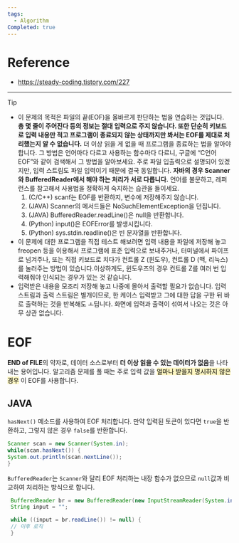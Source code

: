 ```yaml
---
tags:
  - Algorithm
Completed: true
---
```

# Reference 
- https://steady-coding.tistory.com/227
---
>[!tip]
>- 이 문제의 목적은 파일의 끝(EOF)을 올바르게 판단하는 법을 연습하는 것입니다. **총 몇 줄이 주어진다 등의 정보는 절대 입력으로 주지 않습니다. 또한 단순히 키보드로 입력 내용만 적고 프로그램이 종료되지 않는 상태까지만 봐서는 EOF를 제대로 처리했는지 알 수 없습니다.** 더 이상 읽을 게 없을 때 프로그램을 종료하는 법을 알아야 합니다. 그 방법은 언어마다 다르고 사용하는 함수마다 다르니, 구글에 “C언어 EOF”와 같이 검색해서 그 방법을 알아보세요. 주로 파일 입출력으로 설명되어 있겠지만, 입력 스트림도 파일 입력이기 때문에 결국 동일합니다. **자바의 경우 Scanner와 BufferedReader에서 해야 하는 처리가 서로 다릅니다.** 언어를 불문하고, 레퍼런스를 참고해서 사용법을 정확하게 숙지하는 습관을 들이세요.
>    1. (C/C++) scanf는 EOF를 반환하지, 변수에 저장해주지 않습니다.
>    2. (JAVA) Scanner의 메서드들은 NoSuchElementException을 던집니다.
>    3. (JAVA) BufferedReader.readLine()은 null을 반환합니다.
>    4. (Python) input()은 EOFError를 발생시킵니다.
>    5. (Python) sys.stdin.readline()은 빈 문자열을 반환합니다.
>- 이 문제에 대한 프로그램을 직접 테스트 해보려면 입력 내용을 파일에 저장해 놓고 freopen 등을 이용해서 프로그램에 표준 입력으로 보내주거나, 터미널에서 파이프로 넘겨주나, 또는 직접 키보드로 치다가 컨트롤 Z (윈도우), 컨트롤 D (맥, 리눅스)를 눌러주는 방법이 있습니다.이상하게도, 윈도우즈의 경우 컨트롤 Z를 여러 번 입력해줘야 인식되는 경우가 있는 것 같습니다.
>- 입력받은 내용을 모조리 저장해 놓고 나중에 몰아서 출력할 필요가 없습니다. 입력 스트림과 출력 스트림은 별개이므로, 한 케이스 입력받고 그에 대한 답을 구한 뒤 바로 출력하는 것을 반복해도 ㅗ딥니다. 화면에 입력과 출력이 섞여서 나오는 것은 아무 상관 없습니다.
# EOF

**END of FILE**의 약자로, 데이터 소스로부터 **더 이상 읽을 수 있는 데이터가 없음**을 나타내는 용어입니다.
알고리즘 문제를 풀 때는 주로 입력 값을 <mark style="background: #FFF3A3A6;">얼마나 받을지 명시하지 않은 경우</mark> 이 EOF를 사용합니다.

## JAVA

`hasNext()` 메소드를 사용하여 EOF 처리합니다.
만약 입력된 토큰이 있다면 `true`을 반환하고, 그렇지 않은 경우 `false`를 반환합니다.

 ```java title:eof-scanner
 Scanner scan = new Scanner(System.in);
 while(scan.hasNext()) {
 System.out.println(scan.nextLine());
 }
 ```

`BufferedReader`는 `Scanner`와 달리 EOF 처리하는 내장 함수가 없으므로 `null`값과 비교하여 처리하는 방식으로 합니다.

```java title:eof-bufferedReader
 BufferedReader br = new BufferedReader(new InputStreamReader(System.in));
 String input = "";

 while ((input = br.readLine()) != null) {
 // 이후 로직
 }
```

